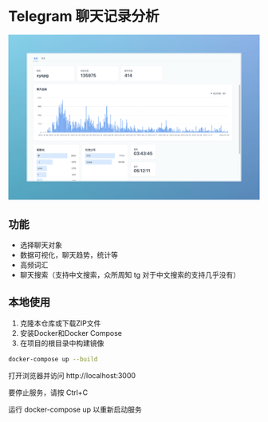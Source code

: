 # Telegram 聊天记录分析
![Screenshot](img/hero.png)
## 功能
- 选择聊天对象
- 数据可视化，聊天趋势，统计等
- 高频词汇
- 聊天搜索（支持中文搜索，众所周知 tg 对于中文搜索的支持几乎没有）
## 本地使用
1. 克隆本仓库或下载ZIP文件
2. 安装Docker和Docker Compose
3. 在项目的根目录中构建镜像
```bash
docker-compose up --build
```
打开浏览器并访问 http://localhost:3000 

要停止服务，请按 Ctrl+C

运行 docker-compose up 以重新启动服务